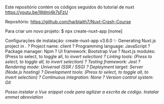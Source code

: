 Este repositório contém os códigos seguidos do tutorial de nuxt https://youtu.be/Wdmi4k7sFzU

Repositório: https://github.com/harblaith7/Nuxt-Crash-Course

Para criar um novo projeto:
    $ npx create-nuxt-app [nome]

Configurações de instalação:
    create-nuxt-app v3.6.0
    ✨  Generating Nuxt.js project in .
    ? Project name: client
    ? Programming language: JavaScript
    ? Package manager: Npm
    ? UI framework: Bootstrap Vue
    ? Nuxt.js modules: (Press <space> to select, <a> to toggle all, <i> to invert selection)
    ? Linting tools: (Press <space> to select, <a> to toggle all, <i> to invert selection)
    ? Testing framework: Jest
    ? Rendering mode: Universal (SSR / SSG)
    ? Deployment target: Server (Node.js hosting)
    ? Development tools: (Press <space> to select, <a> to toggle all, <i> to invert selection)
    ? Continuous integration: None
    ? Version control system: Git

Posso instalar o Vue snippet code para agilizar a escrita de código.
Instalar emmet abreviation

